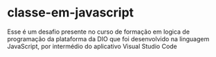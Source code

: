 # classe-em-javascript
Esse é um desafio presente no curso de formação em logica de programação da plataforma da DIO que foi desenvolvido na linguagem JavaScript, por intermédio do aplicativo Visual Studio Code
